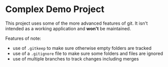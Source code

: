 # Complex Demo Project
This project uses some of the more advanced features of git. It isn't intended as a working application and **won't** be maintained.

Features of note:
- use of `.gitkeep` to make sure otherwise empty folders are tracked
- use of a `.gitignore` file to make sure some folders and files are ignored
- use of multiple branches to track changes including merges